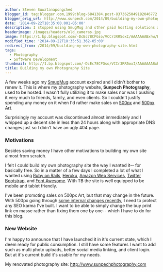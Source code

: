 ```yaml
---
author: Steven Suwatanapongched
blogger_id: tag:blogger.com,1999:blog-6841384.post-8373625049182046772
blogger_orig_url: http://www.sunpech.com/2014/09/building-my-own-photography-site.html
date: '2014-09-22T18:35:00.001-05:00'
description: I stopped using SmugMug and other paid hosting solutions and built my own photography website for Sunpech Photography.
headerimage: /images/headers/old_cameras.jpg
image: https://1.bp.blogspot.com/-DcEc78CPGso/VCCr3RR5oxI/AAAAAAABxhw/EhVWFgp_I1A/s600/Screen%2BShot%2B2014-09-22%2Bat%2B4.07.52%2BPM.png
modified_time: '2014-09-22T18:35:51.362-05:00'
redirect_from: /2014/09/building-my-own-photography-site.html
tags:
  - Photography
  - Software Development
thumbnail: http://1.bp.blogspot.com/-DcEc78CPGso/VCCr3RR5oxI/AAAAAAABxhw/EhVWFgp_I1A/s600/Screen%2BShot%2B2014-09-22%2Bat%2B4.07.52%2BPM.png
title: Building my own Photography Site
---
```



A few weeks ago my <a href="http://www.smugmug.com/">SmugMug</a> account expired and I didn't bother to renew it. This is where my photography website, <b>Sunpech Photography</b>, used to be hosted. I wasn't fully utilizing it to make sales nor was I pushing it very much to friends, family, and even clients. So I couldn't justify spending any money on it when I'd rather make sales on <a href="http://www.500px.com/">500px</a> and <a href="http://www.500pxart.com/">500px Art</a>.

Surprisingly my account was discontinued almost immediately and I whipped up a decent site in less than 24 hours along with appropriate DNS changes just so I didn't have an ugly 404 page.

### Motivations

Besides saving money I have other motivations to building my own site almost from scratch.

I felt I could build my own photography site the way I wanted it-- for basically free. So in a matter of a few days I completed a lot of what I wanted using <a href="http://www.rubyonrails.org/">Ruby on Rails</a>, <a href="http://heroku.com/">Heroku</a>, <a href="http://aws.amazon.com/">Amazon Web Services</a>, <a href="http://getbootstrap.com/">Twitter Bootstrap</a>, and <a href="http://fortawesome.github.io/Font-Awesome/">Font Awesome</a>. With TB the site is well equipped to be mobile and tablet friendly.

I've been promoting sales on 500px Art, but that may change in the future. With 500px going through <a href="http://techcrunch.com/2014/09/15/500px-co-founder-and-former-ceo-ousted-from-the-startup/">some internal changes recently</a>, I need to protect any SEO karma I've built. I want to be able to simply change the buy print link en masse rather than fixing them one by one-- which I have to do for this blog.

### New Website

I'm happy to announce that I have launched it in it's current state, which I deem ready for public consumption. I still have some features I want to add such as multi photo uploads, better social media linking, and client login. But at it's current build it's usable for my needs.

My renovated photography site: <a href="http://www.sunpechphotography.com/">http://www.sunpechphotography.com</a>

<a href="http://1.bp.blogspot.com/-DcEc78CPGso/VCCr3RR5oxI/AAAAAAABxhw/EhVWFgp_I1A/s600/Screen%2BShot%2B2014-09-22%2Bat%2B4.07.52%2BPM.png" alt="" ><img   border="0" src="http://1.bp.blogspot.com/-DcEc78CPGso/VCCr3RR5oxI/AAAAAAABxhw/EhVWFgp_I1A/s600/Screen%2BShot%2B2014-09-22%2Bat%2B4.07.52%2BPM.png" alt="" /></a>